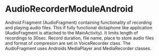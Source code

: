 # AudioRecorderModuleAndroid
Android Fragment (AudioFragment) containing functionality of recording and playing audio files.
This if fully functional dictaphone like application (AudioFragment is attached to the MainActivity). 
It limits length of recordings to 30sec.
Record duration, file name, place to store audio files and format of compresion are set in VoiceRecorder class.
The AudioFragment uses Androids MediaPlayer and MediaRecorder classes.

